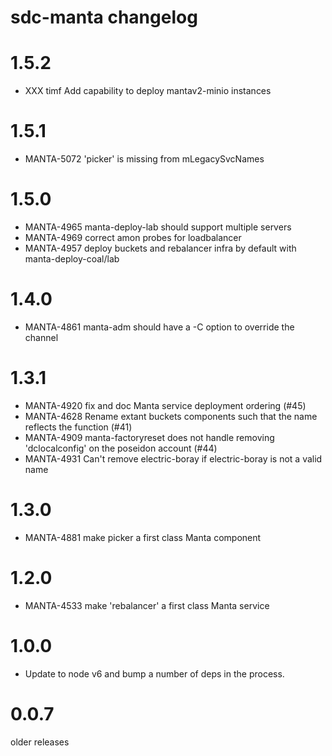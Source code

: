 # sdc-manta changelog

# 1.5.2

- XXX timf Add capability to deploy mantav2-minio instances

# 1.5.1

- MANTA-5072 'picker' is missing from mLegacySvcNames

# 1.5.0

- MANTA-4965 manta-deploy-lab should support multiple servers
- MANTA-4969 correct amon probes for loadbalancer
- MANTA-4957 deploy buckets and rebalancer infra by default with manta-deploy-coal/lab

# 1.4.0

- MANTA-4861 manta-adm should have a -C option to override the channel

# 1.3.1

- MANTA-4920 fix and doc Manta service deployment ordering (#45)
- MANTA-4628 Rename extant buckets components such that the name reflects the function (#41)
- MANTA-4909 manta-factoryreset does not handle removing 'dclocalconfig' on the poseidon account (#44)
- MANTA-4931 Can't remove electric-boray if electric-boray is not a valid name

# 1.3.0

- MANTA-4881 make picker a first class Manta component

# 1.2.0

- MANTA-4533 make 'rebalancer' a first class Manta service

# 1.0.0

- Update to node v6 and bump a number of deps in the process.

# 0.0.7

older releases
